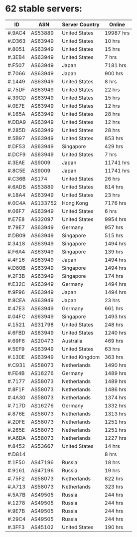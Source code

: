 # 62 stable servers:

| ID | ASN | Server Country | Online |
| ------ | ------ | ------ | ------ |
| #.9AC4 | AS53889 | United States | 19987 hrs |
| #.D363 | AS63949 | United States | 10 hrs |
| #.8051 | AS63949 | United States | 15 hrs |
| #.3EB4 | AS63949 | United States | 7 hrs |
| #.F507 | AS63949 | Japan | 7181 hrs |
| #.7066 | AS63949 | Japan | 900 hrs |
| #.1449 | AS63949 | United States | 8 hrs |
| #.75DF | AS63949 | United States | 22 hrs |
| #.39CD | AS63949 | United States | 15 hrs |
| #.0E7E | AS63949 | United States | 12 hrs |
| #.165A | AS63949 | United States | 28 hrs |
| #.DDA9 | AS63949 | United States | 12 hrs |
| #.285D | AS63949 | United States | 28 hrs |
| #.5B97 | AS63949 | United States | 853 hrs |
| #.DF53 | AS63949 | Singapore | 429 hrs |
| #.DCF9 | AS63949 | United States | 7 hrs |
| #.3EAE | AS9009 | Japan | 11741 hrs |
| #.8C5E | AS9009 | Japan | 11741 hrs |
| #.C36B | AS174 | United States | 26 hrs |
| #.6ADB | AS53889 | United States | 814 hrs |
| #.18A4 | AS63949 | United States | 23 hrs |
| #.0C4A | AS133752 | Hong Kong | 7176 hrs |
| #.06F7 | AS63949 | United States | 6 hrs |
| #.E7E8 | AS32097 | United States | 9954 hrs |
| #.79E7 | AS63949 | Germany | 957 hrs |
| #.DB09 | AS63949 | Singapore | 515 hrs |
| #.3418 | AS63949 | Singapore | 1494 hrs |
| #.F6A4 | AS63949 | Singapore | 139 hrs |
| #.4F16 | AS63949 | Japan | 1494 hrs |
| #.D80B | AS63949 | Singapore | 1494 hrs |
| #.2F3B | AS63949 | Singapore | 174 hrs |
| #.E32C | AS63949 | Germany | 1494 hrs |
| #.9F96 | AS63949 | Japan | 1494 hrs |
| #.8CEA | AS63949 | Japan | 23 hrs |
| #.47E3 | AS63949 | Germany | 661 hrs |
| #.04FC | AS63949 | Singapore | 1493 hrs |
| #.1521 | AS31798 | United States | 248 hrs |
| #.6FBD | AS63949 | United States | 1240 hrs |
| #.69F6 | AS20473 | Australia | 469 hrs |
| #.5EF9 | AS63949 | United States | 63 hrs |
| #.130E | AS63949 | United Kingdom | 363 hrs |
| #.C931 | AS58073 | Netherlands | 1490 hrs |
| #.FE4B | AS16276 | Germany | 1489 hrs |
| #.7177 | AS58073 | Netherlands | 1489 hrs |
| #.8F1F | AS58073 | Netherlands | 1486 hrs |
| #.4A30 | AS58073 | Netherlands | 1374 hrs |
| #.717D | AS16276 | Germany | 1332 hrs |
| #.876E | AS58073 | Netherlands | 1313 hrs |
| #.2DFE | AS58073 | Netherlands | 1251 hrs |
| #.265E | AS58073 | Netherlands | 1251 hrs |
| #.A6DA | AS58073 | Netherlands | 1227 hrs |
| #.8452 | AS53667 | United States | 14 hrs |
| #.D814 |  |  | 8 hrs |
| #.1F50 | AS47196 | Russia | 18 hrs |
| #.9161 | AS47196 | Russia | 19 hrs |
| #.75F2 | AS58073 | Netherlands | 822 hrs |
| #.A713 | AS58073 | Netherlands | 323 hrs |
| #.5A7B | AS49505 | Russia | 244 hrs |
| #.1278 | AS49505 | Russia | 244 hrs |
| #.9E7B | AS49505 | Russia | 244 hrs |
| #.29C4 | AS49505 | Russia | 244 hrs |
| #.3FF3 | AS45102 | United States | 190 hrs |

